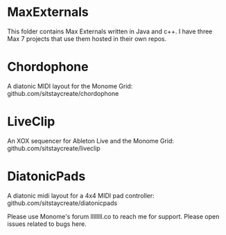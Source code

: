 # MaxExternals
This folder contains Max Externals written in Java and c++. I have three Max 7 projects that use them hosted in their own repos.

# Chordophone
A diatonic MIDI layout for the Monome Grid: 
github.com/sitstaycreate/chordophone

# LiveClip
An XOX sequencer for Ableton Live and the Monome Grid: 
github.com/sitstaycreate/liveclip

# DiatonicPads
A diatonic midi layout for a 4x4 MIDI pad controller: 
github.com/sitstaycreate/diatonicpads

Please use Monome's forum llllllll.co to reach me for support.
Please open issues related to bugs here.
